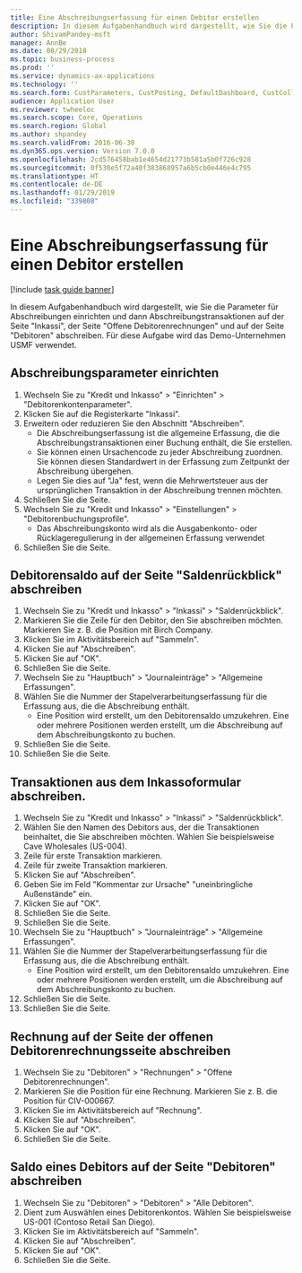 ```yaml
---
title: Eine Abschreibungserfassung für einen Debitor erstellen
description: In diesem Aufgabenhandbuch wird dargestellt, wie Sie die Parameter für Abschreibungen einrichten und dann Abschreibungstransaktionen auf der Seite "Inkassi", der Seite "Offene Debitorenrechnungen" und auf der Seite "Debitoren" abschreiben.
author: ShivamPandey-msft
manager: AnnBe
ms.date: 08/29/2018
ms.topic: business-process
ms.prod: ''
ms.service: dynamics-ax-applications
ms.technology: ''
ms.search.form: CustParameters, CustPosting, DefaultDashboard, CustCollectionsPoolsListPage, CustWriteOff, LedgerJournalTable, LedgerJournalTransDaily, CustCollections, CustOpenInvoicesListPage, CustTable
audience: Application User
ms.reviewer: twheeloc
ms.search.scope: Core, Operations
ms.search.region: Global
ms.author: shpandey
ms.search.validFrom: 2016-06-30
ms.dyn365.ops.version: Version 7.0.0
ms.openlocfilehash: 2cd576458bab1e4654d21773b581a5b0f726c928
ms.sourcegitcommit: 0f530e5f72a40f383868957a6b5cb0e446e4c795
ms.translationtype: HT
ms.contentlocale: de-DE
ms.lasthandoff: 01/29/2019
ms.locfileid: "339808"
---
```

# <a name="create-a-write-off-journal-for-a-customer"></a>Eine Abschreibungserfassung für einen Debitor erstellen

[!include [task guide banner](../../includes/task-guide-banner.md)]

In diesem Aufgabenhandbuch wird dargestellt, wie Sie die Parameter für Abschreibungen einrichten und dann Abschreibungstransaktionen auf der Seite "Inkassi", der Seite "Offene Debitorenrechnungen" und auf der Seite "Debitoren" abschreiben. Für diese Aufgabe wird das Demo-Unternehmen USMF verwendet.


## <a name="set-up-the-write-off-parameters"></a>Abschreibungsparameter einrichten
1. Wechseln Sie zu "Kredit und Inkasso" > "Einrichten" > "Debitorenkontenparameter".
2. Klicken Sie auf die Registerkarte "Inkassi".
3. Erweitern oder reduzieren Sie den Abschnitt "Abschreiben".
    * Die Abschreibungserfassung ist die allgemeine Erfassung, die die Abschreibungstransaktionen einer Buchung enthält, die Sie erstellen.  
    * Sie können einen Ursachencode zu jeder Abschreibung zuordnen. Sie können diesen Standardwert in der Erfassung zum Zeitpunkt der Abschreibung übergehen.  
    * Legen Sie dies auf "Ja" fest, wenn die Mehrwertsteuer aus der ursprünglichen Transaktion in der Abschreibung trennen möchten.  
4. Schließen Sie die Seite.
5. Wechseln Sie zu "Kredit und Inkasso" > "Einstellungen" > "Debitorenbuchungsprofile".
    * Das Abschreibungskonto wird als die Ausgabenkonto- oder Rücklageregulierung in der allgemeinen Erfassung verwendet   
6. Schließen Sie die Seite.

## <a name="write-off-a-customer-balance-from-the-aged-balances-page"></a>Debitorensaldo auf der Seite "Saldenrückblick" abschreiben
1. Wechseln Sie zu "Kredit und Inkasso" > "Inkassi" > "Saldenrückblick".
2. Markieren Sie die Zeile für den Debitor, den Sie abschreiben möchten. Markieren Sie z. B. die Position mit Birch Company.
3. Klicken Sie im Aktivitätsbereich auf "Sammeln".
4. Klicken Sie auf "Abschreiben".
5. Klicken Sie auf "OK".
6. Schließen Sie die Seite.
7. Wechseln Sie zu "Hauptbuch" > "Journaleinträge" > "Allgemeine Erfassungen".
8. Wählen Sie die Nummer der Stapelverarbeitungserfassung für die Erfassung aus, die die Abschreibung enthält.
    * Eine Position wird erstellt, um den Debitorensaldo umzukehren. Eine oder mehrere Positionen werden erstellt, um die Abschreibung auf dem Abschreibungskonto zu buchen.  
9. Schließen Sie die Seite.
10. Schließen Sie die Seite.

## <a name="write-off-transactions-from-the-collections-form"></a>Transaktionen aus dem Inkassoformular abschreiben.
1. Wechseln Sie zu "Kredit und Inkasso" > "Inkassi" > "Saldenrückblick".
2. Wählen Sie den Namen des Debitors aus, der die Transaktionen beinhaltet, die Sie abschreiben möchten. Wählen Sie beispielsweise Cave Wholesales (US-004).
3. Zeile für erste Transaktion markieren.
4. Zeile für zweite Transaktion markieren.
5. Klicken Sie auf "Abschreiben".
6. Geben Sie im Feld "Kommentar zur Ursache" "uneinbringliche Außenstände" ein.
7. Klicken Sie auf "OK".
8. Schließen Sie die Seite.
9. Schließen Sie die Seite.
10. Wechseln Sie zu "Hauptbuch" > "Journaleinträge" > "Allgemeine Erfassungen".
11. Wählen Sie die Nummer der Stapelverarbeitungserfassung für die Erfassung aus, die die Abschreibung enthält.
    * Eine Position wird erstellt, um den Debitorensaldo umzukehren. Eine oder mehrere Positionen werden erstellt, um die Abschreibung auf dem Abschreibungskonto zu buchen.  
12. Schließen Sie die Seite.
13. Schließen Sie die Seite.

## <a name="write-off-an-invoice-from-the-open-customers-invoices-page"></a>Rechnung auf der Seite der offenen Debitorenrechnungsseite abschreiben
1. Wechseln Sie zu "Debitoren" > "Rechnungen" > "Offene Debitorenrechnungen".
2. Markieren Sie die Position für eine Rechnung. Markieren Sie z. B. die Position für CIV-000667.
3. Klicken Sie im Aktivitätsbereich auf "Rechnung".
4. Klicken Sie auf "Abschreiben".
5. Klicken Sie auf "OK".
6. Schließen Sie die Seite.

## <a name="write-off-a-customer-balance-from-the-customer-page"></a>Saldo eines Debitors auf der Seite "Debitoren" abschreiben
1. Wechseln Sie zu "Debitoren" > "Debitoren" > "Alle Debitoren".
2. Dient zum Auswählen eines Debitorenkontos. Wählen Sie beispielsweise US-001 (Contoso Retail San Diego).
3. Klicken Sie im Aktivitätsbereich auf "Sammeln".
4. Klicken Sie auf "Abschreiben".
5. Klicken Sie auf "OK".
6. Schließen Sie die Seite.

